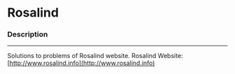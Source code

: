 # Rosalind #
### Description
---
Solutions to problems of Rosalind website. 
Rosalind Website: [http://www.rosalind.info](http://www.rosalind.info)
